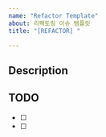 ```yaml
---
name: "Refactor Template"
about: 리팩토링 이슈 템플릿
title: "[REFACTOR] "

---
```


## Description


## TODO
- [ ] 
- [ ] 
